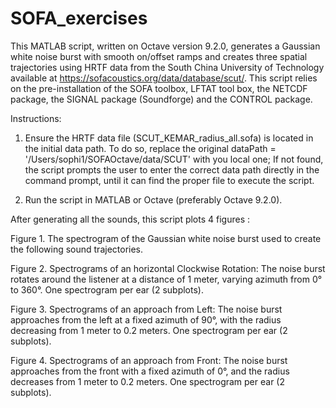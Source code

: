 # SOFA_exercises

This MATLAB script, written on Octave version 9.2.0, generates a Gaussian white noise burst with smooth on/offset ramps and creates three spatial trajectories using HRTF data from the South China University of Technology available at https://sofacoustics.org/data/database/scut/. This script relies on the pre-installation of the SOFA toolbox, LFTAT tool box, the NETCDF package, the SIGNAL package (Soundforge) and the 
CONTROL package. 

Instructions:

   1. Ensure the HRTF data file (SCUT_KEMAR_radius_all.sofa) is located in the initial data path. To do so, replace the original 
    dataPath = '/Users/sophi1/SOFAOctave/data/SCUT' with you local one; If not found, the script prompts the user to enter the correct data path directly in the command prompt, until it can find the proper file to execute the script.

   2. Run the script in MATLAB or Octave (preferably Octave 9.2.0).
     
After generating all the sounds, this script plots 4 figures :

  Figure 1. The spectrogram of the Gaussian white noise burst used to create the following sound trajectories. 

   Figure 2. Spectrograms of an horizontal Clockwise Rotation: The noise burst rotates around the listener at a distance of 1 meter, varying azimuth from 0° to 360°. One spectrogram per ear (2 subplots). 

  Figure 3. Spectrograms of an approach from Left: The noise burst approaches from the left at a fixed azimuth of 90°, with the radius decreasing from 1 meter to 0.2 meters. One spectrogram per ear (2 subplots). 

  Figure 4. Spectrograms of an approach from Front: The noise burst approaches from the front with a fixed azimuth of 0°, and the radius decreases from 1 meter to 0.2 meters. One spectrogram per ear (2 subplots). 
    
